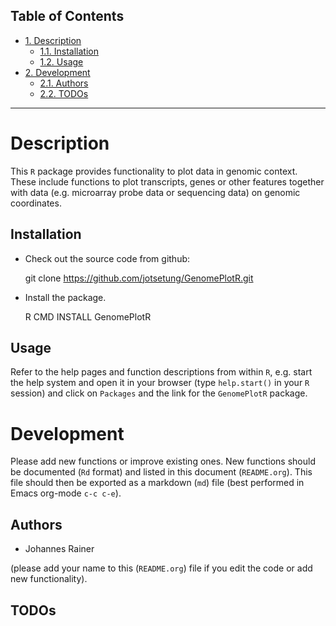 <div id="table-of-contents">
<h2>Table of Contents</h2>
<div id="text-table-of-contents">
<ul>
<li><a href="#sec-1">1. Description</a>
<ul>
<li><a href="#sec-1-1">1.1. Installation</a></li>
<li><a href="#sec-1-2">1.2. Usage</a></li>
</ul>
</li>
<li><a href="#sec-2">2. Development</a>
<ul>
<li><a href="#sec-2-1">2.1. Authors</a></li>
<li><a href="#sec-2-2">2.2. TODOs</a></li>
</ul>
</li>
</ul>
</div>
</div>

---

# Description<a id="sec-1" name="sec-1"></a>

This `R` package provides functionality to plot data in genomic context. These include functions to plot transcripts, genes or other features together with data (e.g. microarray probe data or sequencing data) on genomic coordinates.

## Installation<a id="sec-1-1" name="sec-1-1"></a>

-   Check out the source code from github:

    git clone https://github.com/jotsetung/GenomePlotR.git
-   Install the package.

    R CMD INSTALL GenomePlotR

## Usage<a id="sec-1-2" name="sec-1-2"></a>

Refer to the help pages and function descriptions from within `R`, e.g. start the help system and open it in your browser (type `help.start()` in your `R` session) and click on `Packages` and the link for the `GenomePlotR` package.

# Development<a id="sec-2" name="sec-2"></a>

Please add new functions or improve existing ones. New functions should be documented (`Rd` format) and listed in this document (`README.org`). This file should then be exported as a markdown (`md`) file (best performed in Emacs org-mode `c-c c-e`).

## Authors<a id="sec-2-1" name="sec-2-1"></a>

-   Johannes Rainer

(please add your name to this (`README.org`) file if you edit the code or add new functionality).

## TODOs<a id="sec-2-2" name="sec-2-2"></a>